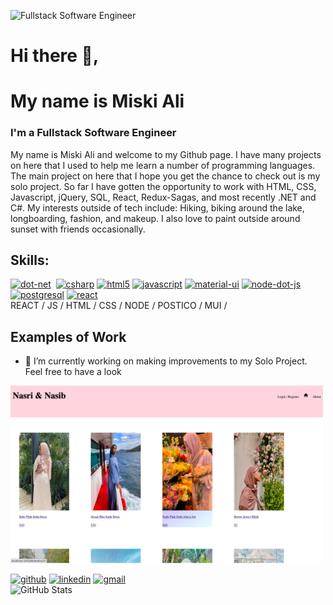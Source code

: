 ![Fullstack Software Engineer](https://media-exp1.licdn.com/dms/image/C5616AQHuU-0F586Bfw/profile-displaybackgroundimage-shrink_200_800/0/1656429568245?e=1666224000&v=beta&t=tZPWoltRdToLKCfA726KQS4Y4jiQePdLorDijR8A4qM)

# Hi there 👋, 
# My name is Miski Ali
### I'm a Fullstack Software Engineer
My name is Miski Ali and welcome to my Github page. I have many projects on here that I used to help me learn a number of programming languages. The main project on here that I hope you get the chance to check out is my solo project. So far I have gotten the opportunity to work with HTML, CSS, Javascript, jQuery, SQL, React, Redux-Sagas, and most recently .NET and C#.
My interests outside of tech include:
Hiking, biking around the lake, longboarding, fashion, and makeup. I also love to paint outside around sunset with friends occasionally.
## Skills:
[<img src='https://cdn.jsdelivr.net/npm/simple-icons@3.0.1/icons/dot-net.svg' alt='dot-net' height='40'>](.net) &nbsp;[<img src='https://cdn.jsdelivr.net/npm/simple-icons@3.0.1/icons/csharp.svg' alt='csharp' height='40'>](c#) [<img src='https://cdn.jsdelivr.net/npm/simple-icons@3.0.1/icons/html5.svg' alt='html5' height='40'>](html) [<img src='https://cdn.jsdelivr.net/npm/simple-icons@3.0.1/icons/javascript.svg' alt='javascript' height='40'>](js)   [<img src='https://cdn.jsdelivr.net/npm/simple-icons@3.0.1/icons/material-ui.svg' alt='material-ui' height='40'>](mui) [<img src='https://cdn.jsdelivr.net/npm/simple-icons@3.0.1/icons/node-dot-js.svg' alt='node-dot-js' height='40'>](node.js)  [<img src='https://cdn.jsdelivr.net/npm/simple-icons@3.0.1/icons/postgresql.svg' alt='postgresql' height='40'>](postgres)  [<img src='https://cdn.jsdelivr.net/npm/simple-icons@3.0.1/icons/react.svg' alt='react' height='40'>](react)  
REACT / JS / HTML / CSS / NODE / POSTICO / MUI / 

## Examples of Work
- 🔭 I’m currently working on making improvements to my Solo Project. Feel free to have a look
<img src="https://github.com/MiskiAli/MiskiAli/blob/main/Screen%20Shot%202022-10-20%20at%202.47.19%20PM.png" width="500"/>

[<img src='https://cdn.jsdelivr.net/npm/simple-icons@3.0.1/icons/github.svg' alt='github' height='40'>](https://github.com/MiskiAli)  [<img src='https://cdn.jsdelivr.net/npm/simple-icons@3.0.1/icons/linkedin.svg' alt='linkedin' height='40'>](https://www.linkedin.com/in/miski-ali-761a891a7/)  [<img src='https://cdn.jsdelivr.net/npm/simple-icons@3.0.1/icons/gmail.svg' alt='gmail' height='40'>](miskiali222@gmail.com)  
![GitHub Stats](https://github-readme-stats.vercel.app/api?username=MiskiAli&theme=tokyonight)
